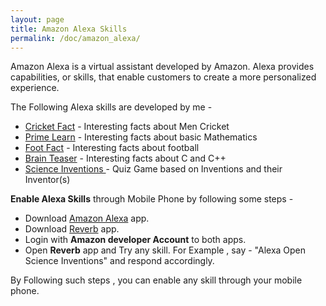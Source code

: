 ```yaml
---
layout: page
title: Amazon Alexa Skills
permalink: /doc/amazon_alexa/
---
```


Amazon Alexa is a virtual assistant developed by Amazon. Alexa provides capabilities, or skills, that enable customers to create a more personalized experience. 

The Following Alexa skills are developed by me -

- [Cricket Fact](https://www.amazon.com/gp/product/B07BQ3WKGD) - Interesting facts about Men Cricket
- [Prime Learn](https://www.amazon.com/gp/product/B07C7MFDH6) - Interesting facts about basic Mathematics
- [Foot Fact](https://www.amazon.com/gp/product/B07CTBS699) - Interesting facts about football
- [Brain Teaser](https://www.amazon.com/gp/product/B07DGS3LJV) - Interesting facts about C and C++
- [Science Inventions ](https://www.amazon.com/gp/product/B07FFRVGYK) - Quiz Game based on Inventions and their Inventor(s)

**Enable Alexa Skills** through Mobile Phone by following some steps -

- Download [Amazon Alexa](https://play.google.com/store/apps/details?id=com.amazon.dee.app) app.
- Download [Reverb](https://play.google.com/store/apps/details?id=agency.rain.android.alexa) app.
- Login with **Amazon developer Account** to both apps.
- Open **Reverb** app and Try any skill. For Example , say - "Alexa Open Science Inventions" and respond accordingly.

By Following such steps , you can enable any skill through your mobile phone.
